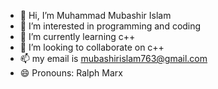 - 👋 Hi, I’m Muhammad Mubashir Islam 
- 👀 I’m interested in programming and coding 
- 🌱 I’m currently learning c++
- 💞️ I’m looking to collaborate on c++
- 📫 my email is mubashirislam763@gmail.com
- 😄 Pronouns: Ralph Marx 

<!---
Mubashir732/Mubashir732 is a ✨ special ✨ repository because its `README.md` (this file) appears on your GitHub profile.
You can click the Preview link to take a look at your changes.
--->
